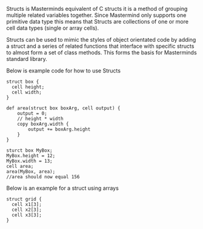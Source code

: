 Structs is Masterminds equivalent of C structs it is a method of grouping multiple related variables together. 
Since Mastermind only supports one primitive data type this means that Structs are collections of one or more cell data types (single or array cells).

Structs can be used to mimic the styles of object orientated code by adding a struct and a series of related functions that 
interface with specific structs to almost form a set of class methods. This forms the basis for Masterminds standard library.

Below is example code for how to use Structs

```
struct box {
  cell height;
  cell width;
}

def area(struct box boxArg, cell output) {
    output = 0;
    // height * width
    copy boxArg.width {
        output += boxArg.height
    }
}

sturct box MyBox;
MyBox.height = 12;
MyBox.width = 13;
cell area;
area(MyBox, area);
//area should now equal 156
```

Below is an example for a struct using arrays

```
struct grid {
  cell x1[3];
  cell x2[3];
  cell x3[3];
}
```